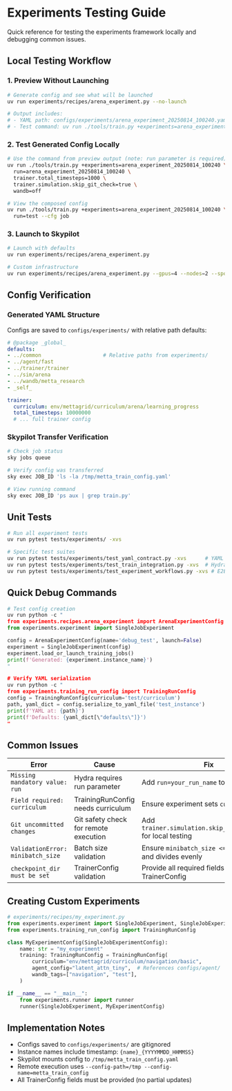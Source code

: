 # Experiments Testing Guide

Quick reference for testing the experiments framework locally and debugging common issues.

## Local Testing Workflow

### 1. Preview Without Launching

```bash
# Generate config and see what will be launched
uv run experiments/recipes/arena_experiment.py --no-launch

# Output includes:
# - YAML path: configs/experiments/arena_experiment_20250814_100240.yaml
# - Test command: uv run ./tools/train.py +experiments=arena_experiment_20250814_100240 run=arena_experiment_20250814_100240
```

### 2. Test Generated Config Locally

```bash
# Use the command from preview output (note: run parameter is required)
uv run ./tools/train.py +experiments=arena_experiment_20250814_100240 \
  run=arena_experiment_20250814_100240 \
  trainer.total_timesteps=1000 \
  trainer.simulation.skip_git_check=true \
  wandb=off

# View the composed config
uv run ./tools/train.py +experiments=arena_experiment_20250814_100240 \
  run=test --cfg job
```

### 3. Launch to Skypilot

```bash
# Launch with defaults
uv run experiments/recipes/arena_experiment.py

# Custom infrastructure
uv run experiments/recipes/arena_experiment.py --gpus=4 --nodes=2 --spot=false
```

## Config Verification

### Generated YAML Structure

Configs are saved to `configs/experiments/` with relative path defaults:

```yaml
# @package _global_
defaults:
- ../common                    # Relative paths from experiments/
- ../agent/fast
- ../trainer/trainer
- ../sim/arena
- ../wandb/metta_research
- _self_

trainer:
  curriculum: env/mettagrid/curriculum/arena/learning_progress
  total_timesteps: 10000000
  # ... full trainer config
```

### Skypilot Transfer Verification

```bash
# Check job status
sky jobs queue

# Verify config was transferred
sky exec JOB_ID 'ls -la /tmp/metta_train_config.yaml'

# View running command
sky exec JOB_ID 'ps aux | grep train.py'
```

## Unit Tests

```bash
# Run all experiment tests
uv run pytest tests/experiments/ -xvs

# Specific test suites
uv run pytest tests/experiments/test_yaml_contract.py -xvs      # YAML structure
uv run pytest tests/experiments/test_train_integration.py -xvs  # Hydra loading
uv run pytest tests/experiments/test_experiment_workflows.py -xvs # E2E workflows
```

## Quick Debug Commands

```python
# Test config creation
uv run python -c "
from experiments.recipes.arena_experiment import ArenaExperimentConfig
from experiments.experiment import SingleJobExperiment

config = ArenaExperimentConfig(name='debug_test', launch=False)
experiment = SingleJobExperiment(config)
experiment.load_or_launch_training_jobs()
print(f'Generated: {experiment.instance_name}')
"

# Verify YAML serialization
uv run python -c "
from experiments.training_run_config import TrainingRunConfig
config = TrainingRunConfig(curriculum='test/curriculum')
path, yaml_dict = config.serialize_to_yaml_file('test_instance')
print(f'YAML at: {path}')
print(f'Defaults: {yaml_dict[\"defaults\"]}')
"
```

## Common Issues

| Error | Cause | Fix |
|-------|-------|-----|
| `Missing mandatory value: run` | Hydra requires run parameter | Add `run=your_run_name` to command |
| `Field required: curriculum` | TrainingRunConfig needs curriculum | Ensure experiment sets `curriculum` field |
| `Git uncommitted changes` | Git safety check for remote execution | Add `trainer.simulation.skip_git_check=true` for local testing |
| `ValidationError: minibatch_size` | Batch size validation | Ensure `minibatch_size <= batch_size` and divides evenly |
| `checkpoint_dir must be set` | TrainerConfig validation | Provide all required fields when creating TrainerConfig |

## Creating Custom Experiments

```python
# experiments/recipes/my_experiment.py
from experiments.experiment import SingleJobExperiment, SingleJobExperimentConfig
from experiments.training_run_config import TrainingRunConfig

class MyExperimentConfig(SingleJobExperimentConfig):
    name: str = "my_experiment"
    training: TrainingRunConfig = TrainingRunConfig(
        curriculum="env/mettagrid/curriculum/navigation/basic",
        agent_config="latent_attn_tiny",  # References configs/agent/
        wandb_tags=["navigation", "test"],
    )

if __name__ == "__main__":
    from experiments.runner import runner
    runner(SingleJobExperiment, MyExperimentConfig)
```

## Implementation Notes

- Configs saved to `configs/experiments/` are gitignored
- Instance names include timestamp: `{name}_{YYYYMMDD_HHMMSS}`
- Skypilot mounts config to `/tmp/metta_train_config.yaml`
- Remote execution uses `--config-path=/tmp --config-name=metta_train_config`
- All TrainerConfig fields must be provided (no partial updates)